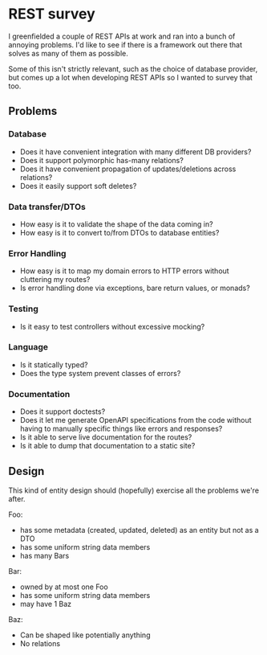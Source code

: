 # REST survey

I greenfielded a couple of REST APIs at work and ran into a bunch of annoying
problems. I'd like to see if there is a framework out there that solves as many
of them as possible.

Some of this isn't strictly relevant, such as the choice of database provider,
but comes up a lot when developing REST APIs so I wanted to survey that too.

## Problems

### Database

- Does it have convenient integration with many different DB providers?
- Does it support polymorphic has-many relations?
- Does it have convenient propagation of updates/deletions across relations?
- Does it easily support soft deletes?

### Data transfer/DTOs

- How easy is it to validate the shape of the data coming in?
- How easy is it to convert to/from DTOs to database entities?

### Error Handling

- How easy is it to map my domain errors to HTTP errors without cluttering
  my routes?
- Is error handling done via exceptions, bare return values, or monads?

### Testing

- Is it easy to test controllers without excessive mocking?

### Language

- Is it statically typed?
- Does the type system prevent classes of errors?

### Documentation

- Does it support doctests?
- Does it let me generate OpenAPI specifications from the code without having to
  manually specific things like errors and responses?
- Is it able to serve live documentation for the routes?
- Is it able to dump that documentation to a static site?

## Design

This kind of entity design should (hopefully) exercise all the problems we're
after.

Foo:
  - has some metadata (created, updated, deleted) as an entity but not as a DTO
  - has some uniform string data members
  - has many Bars

Bar:
  - owned by at most one Foo
  - has some uniform string data members
  - may have 1 Baz

Baz:
  - Can be shaped like potentially anything
  - No relations

